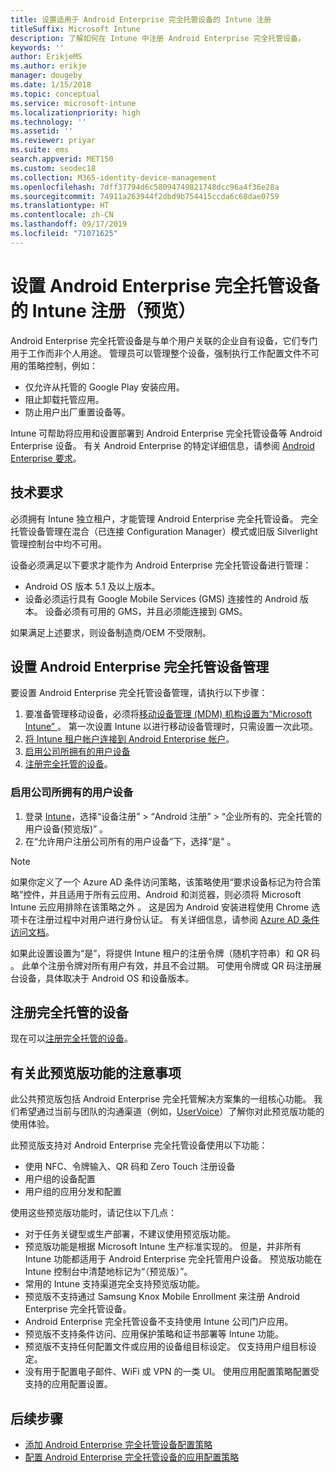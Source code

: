 ```yaml
---
title: 设置适用于 Android Enterprise 完全托管设备的 Intune 注册
titleSuffix: Microsoft Intune
description: 了解如何在 Intune 中注册 Android Enterprise 完全托管设备。
keywords: ''
author: ErikjeMS
ms.author: erikje
manager: dougeby
ms.date: 1/15/2018
ms.topic: conceptual
ms.service: microsoft-intune
ms.localizationpriority: high
ms.technology: ''
ms.assetid: ''
ms.reviewer: priyar
ms.suite: ems
search.appverid: MET150
ms.custom: seodec18
ms.collection: M365-identity-device-management
ms.openlocfilehash: 7dff37794d6c58094749821748dcc96a4f36e28a
ms.sourcegitcommit: 74911a263944f2dbd9b754415ccda6c68dae0759
ms.translationtype: HT
ms.contentlocale: zh-CN
ms.lasthandoff: 09/17/2019
ms.locfileid: "71071625"
---
```

# <a name="set-up-intune-enrollment-of-android-enterprise-fully-managed-devices-preview"></a>设置 Android Enterprise 完全托管设备的 Intune 注册（预览）

Android Enterprise 完全托管设备是与单个用户关联的企业自有设备，它们专门用于工作而非个人用途。 管理员可以管理整个设备，强制执行工作配置文件不可用的策略控制，例如：
- 仅允许从托管的 Google Play 安装应用。
- 阻止卸载托管应用。
- 防止用户出厂重置设备等。

Intune 可帮助将应用和设置部署到 Android Enterprise 完全托管设备等 Android Enterprise 设备。 有关 Android Enterprise 的特定详细信息，请参阅 [Android Enterprise 要求](https://support.google.com/work/android/answer/6174145?hl=en&ref_topic=6151012)。

## <a name="technical-requirements"></a>技术要求

必须拥有 Intune 独立租户，才能管理 Android Enterprise 完全托管设备。 完全托管设备管理在混合（已连接 Configuration Manager）模式或旧版 Silverlight 管理控制台中均不可用。

设备必须满足以下要求才能作为 Android Enterprise 完全托管设备进行管理：

- Android OS 版本 5.1 及以上版本。
- 设备必须运行具有 Google Mobile Services (GMS) 连接性的 Android 版本。 设备必须有可用的 GMS，并且必须能连接到 GMS。

如果满足上述要求，则设备制造商/OEM 不受限制。

## <a name="set-up-android-enterprise-fully-managed-device-management"></a>设置 Android Enterprise 完全托管设备管理

要设置 Android Enterprise 完全托管设备管理，请执行以下步骤：

1. 要准备管理移动设备，必须将[移动设备管理 (MDM) 机构设置为“Microsoft Intune”  ](mdm-authority-set.md)。 第一次设置 Intune 以进行移动设备管理时，只需设置一次此项。
2. [将 Intune 租户帐户连接到 Android Enterprise 帐户](connect-intune-android-enterprise.md)。
3. [启用公司所拥有的用户设备](#enable-corporate-owned-user-devices)
4. [注册完全托管的设备](#enroll-the-fully-managed-devices)。

### <a name="enable-corporate-owned-user-devices"></a>启用公司所拥有的用户设备

1. 登录 [Intune](https://go.microsoft.com/fwlink/?linkid=2090973)，选择“设备注册” > “Android 注册” > “企业所有的、完全托管的用户设备(预览版)”    。
2. 在“允许用户注册公司所有的用户设备”下，选择“是”   。

> [!NOTE]
> 如果你定义了一个 Azure AD 条件访问策略，该策略使用“要求设备标记为符合策略”控件，并且适用于所有云应用、Android 和浏览器，则必须将 Microsoft Intune 云应用排除在该策略之外      。 这是因为 Android 安装进程使用 Chrome 选项卡在注册过程中对用户进行身份认证。 有关详细信息，请参阅 [Azure AD 条件访问文档](https://docs.microsoft.com/azure/active-directory/conditional-access/)。

如果此设置设置为“是”，将提供 Intune 租户的注册令牌（随机字符串）和 QR 码  。 此单个注册令牌对所有用户有效，并且不会过期。 可使用令牌或 QR 码注册展台设备，具体取决于 Android OS 和设备版本。

## <a name="enroll-the-fully-managed-devices"></a>注册完全托管的设备
现在可以[注册完全托管的设备](android-dedicated-devices-fully-managed-enroll.md)。

## <a name="considerations-for-this-preview-feature"></a>有关此预览版功能的注意事项
此公共预览版包括 Android Enterprise 完全托管解决方案集的一组核心功能。 我们希望通过当前与团队的沟通渠道（例如，[UserVoice](https://microsoftintune.uservoice.com/forums/291681-ideas?category_id=210853)）了解你对此预览版功能的使用体验。

此预览版支持对 Android Enterprise 完全托管设备使用以下功能：
- 使用 NFC、令牌输入、QR 码和 Zero Touch 注册设备
- 用户组的设备配置
- 用户组的应用分发和配置


使用这些预览版功能时，请记住以下几点：
- 对于任务关键型或生产部署，不建议使用预览版功能。 
- 预览版功能是根据 Microsoft Intune 生产标准实现的。 但是，并非所有 Intune 功能都适用于 Android Enterprise 完全托管用户设备。 预览版功能在 Intune 控制台中清楚地标记为“（预览版）”。 
- 常用的 Intune 支持渠道完全支持预览版功能。
- 预览版不支持通过 Samsung Knox Mobile Enrollment 来注册 Android Enterprise 完全托管设备。 
- Android Enterprise 完全托管设备不支持使用 Intune 公司门户应用。 
- 预览版不支持条件访问、应用保护策略和证书部署等 Intune 功能。 
- 预览版不支持任何配置文件或应用的设备组目标设定。 仅支持用户组目标设定。 
- 没有用于配置电子邮件、WiFi 或 VPN 的一类 UI。 使用应用配置策略配置受支持的应用配置设置。

## <a name="next-steps"></a>后续步骤
- [添加 Android Enterprise 完全托管设备配置策略](device-restrictions-android-for-work.md#device-owner-only)
- [配置 Android Enterprise 完全托管设备的应用配置策略](app-configuration-policies-use-android.md)

